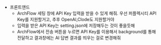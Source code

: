 - 프론트앤드
    - ArchFlow 세팅 창에 API Key 입력을 받을 수 있게 해줘. 우선 퍼플렉시티 API Key를 지원할거고, 추후 OpenAI,Clode도 지원할거야
    - 입력을 받은 API Key는 setting.json에 저장해두는 것이 좋을듯해
    - ArchFlow에서 전송 버튼을 누르면 API Key를 이용해서 background를 통해 전달하고 결과창에는 AI 답변 결과를 띄우는 걸로 변경해줘

